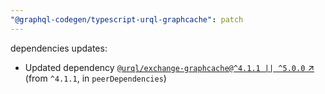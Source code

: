```yaml
---
"@graphql-codegen/typescript-urql-graphcache": patch
---
```


dependencies updates: 

- Updated dependency [`@urql/exchange-graphcache@^4.1.1 || ^5.0.0` ↗︎](https://www.npmjs.com/package/@urql/exchange-graphcache/v/null) (from `^4.1.1`, in `peerDependencies`)
